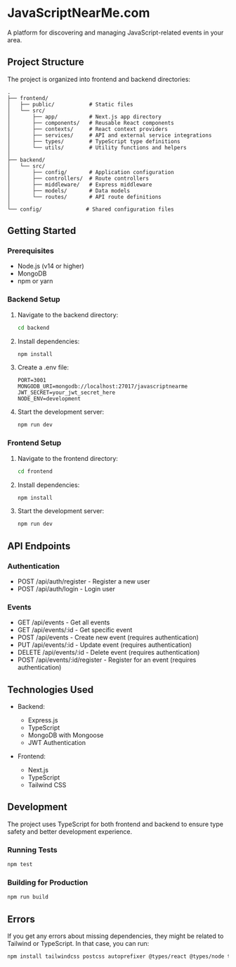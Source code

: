 # JavaScriptNearMe.com

A platform for discovering and managing JavaScript-related events in your area.

## Project Structure

The project is organized into frontend and backend directories:

```
.
├── frontend/
│   ├── public/           # Static files
│   └── src/
│       ├── app/          # Next.js app directory
│       ├── components/   # Reusable React components
│       ├── contexts/     # React context providers
│       ├── services/     # API and external service integrations
│       ├── types/        # TypeScript type definitions
│       └── utils/        # Utility functions and helpers
│
├── backend/
│   └── src/
│       ├── config/       # Application configuration
│       ├── controllers/  # Route controllers
│       ├── middleware/   # Express middleware
│       ├── models/       # Data models
│       └── routes/       # API route definitions
│
└── config/              # Shared configuration files
```

## Getting Started

### Prerequisites

- Node.js (v14 or higher)
- MongoDB
- npm or yarn

### Backend Setup

1. Navigate to the backend directory:
   ```bash
   cd backend
   ```

2. Install dependencies:
   ```bash
   npm install
   ```

3. Create a .env file:
   ```
   PORT=3001
   MONGODB_URI=mongodb://localhost:27017/javascriptnearme
   JWT_SECRET=your_jwt_secret_here
   NODE_ENV=development
   ```

4. Start the development server:
   ```bash
   npm run dev
   ```

### Frontend Setup

1. Navigate to the frontend directory:
   ```bash
   cd frontend
   ```

2. Install dependencies:
   ```bash
   npm install
   ```

3. Start the development server:
   ```bash
   npm run dev
   ```

## API Endpoints

### Authentication
- POST /api/auth/register - Register a new user
- POST /api/auth/login - Login user

### Events
- GET /api/events - Get all events
- GET /api/events/:id - Get specific event
- POST /api/events - Create new event (requires authentication)
- PUT /api/events/:id - Update event (requires authentication)
- DELETE /api/events/:id - Delete event (requires authentication)
- POST /api/events/:id/register - Register for an event (requires authentication)

## Technologies Used

- Backend:
  - Express.js
  - TypeScript
  - MongoDB with Mongoose
  - JWT Authentication

- Frontend:
  - Next.js
  - TypeScript
  - Tailwind CSS

## Development

The project uses TypeScript for both frontend and backend to ensure type safety and better development experience.

### Running Tests
```bash
npm test
```

### Building for Production
```bash
npm run build
```

## Errors

If you get any errors about missing dependencies, they might be related to Tailwind or TypeScript. In that case, you can run:

```bash
npm install tailwindcss postcss autoprefixer @types/react @types/node typescript
```